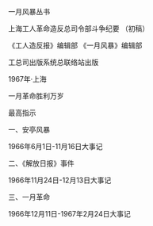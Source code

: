 一月风暴丛书

上海工人革命造反总司令部斗争纪要 （初稿）

《工人造反报》编辑部 《一月风暴》编辑部 

工总司出版系统总联络站出版 

1967年·上海

一月革命胜利万岁

最高指示

一、安亭风暴

1966年6月1日-11月16日大事记

二、《解放日报》事件

1966年11月24日-12月13日大事记

三、一月革命

1966年12月11日-1967年2月24日大事记
